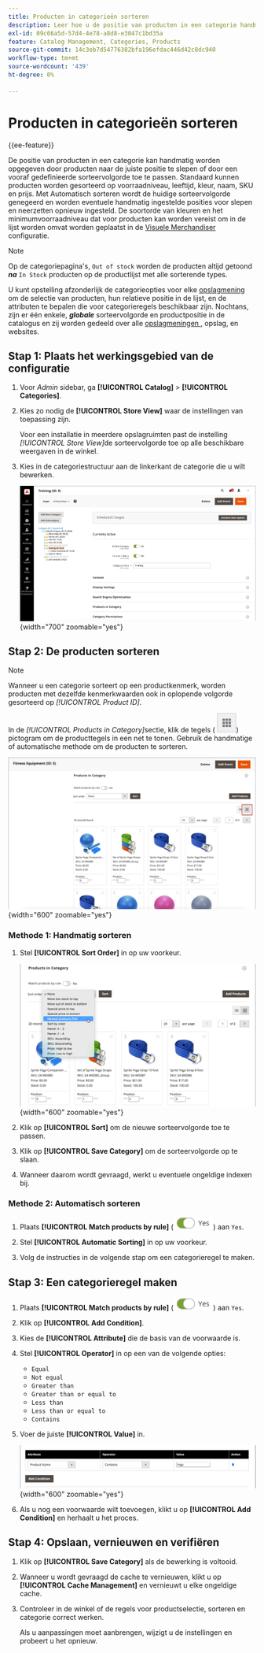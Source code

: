```yaml
---
title: Producten in categorieën sorteren
description: Leer hoe u de positie van producten in een categorie handmatig kunt bepalen of een vooraf gedefinieerde sorteervolgorde kunt toepassen.
exl-id: 09c66a5d-57d4-4e78-a8d8-e3047c1bd35a
feature: Catalog Management, Categories, Products
source-git-commit: 14c3eb7d54776382bfa196efdac446d42c8dc940
workflow-type: tm+mt
source-wordcount: '439'
ht-degree: 0%

---
```


# Producten in categorieën sorteren

{{ee-feature}}

De positie van producten in een categorie kan handmatig worden opgegeven door producten naar de juiste positie te slepen of door een vooraf gedefinieerde sorteervolgorde toe te passen. Standaard kunnen producten worden gesorteerd op voorraadniveau, leeftijd, kleur, naam, SKU en prijs. Met Automatisch sorteren wordt de huidige sorteervolgorde genegeerd en worden eventuele handmatig ingestelde posities voor slepen en neerzetten opnieuw ingesteld. De soortorde van kleuren en het minimumvoorraadniveau dat voor producten kan worden vereist om in de lijst worden omvat worden geplaatst in de [ Visuele Merchandiser ](../configuration-reference/catalog/visual-merchandiser.md) configuratie.

>[!NOTE]
>
>Op de categoriepagina&#39;s, `Out of stock` worden de producten altijd getoond **_na_** `In Stock` producten op de productlijst met alle sorterende types.

U kunt opstelling afzonderlijk de categorieopties voor elke [ opslagmening ](../stores-purchase/stores.md#add-stores) om de selectie van producten, hun relatieve positie in de lijst, en de attributen te bepalen die voor categorieregels beschikbaar zijn. Nochtans, zijn er één enkele, **_globale_** sorteervolgorde en productpositie in de catalogus en zij worden gedeeld over alle [ opslagmeningen ](../stores-purchase/store-views.md), opslag, en websites.

## Stap 1: Plaats het werkingsgebied van de configuratie

1. Voor _Admin_ sidebar, ga **[!UICONTROL Catalog]** > **[!UICONTROL Categories]**.

1. Kies zo nodig de **[!UICONTROL Store View]** waar de instellingen van toepassing zijn.

   Voor een installatie in meerdere opslagruimten past de instelling _[!UICONTROL Store View]_&#x200B;de sorteervolgorde toe op alle beschikbare weergaven in de winkel.

1. Kies in de categoriestructuur aan de linkerkant de categorie die u wilt bewerken.

   ![ boom van de Categorie ](./assets/category-selected.png){width="700" zoomable="yes"}

## Stap 2: De producten sorteren

>[!NOTE]
>
>Wanneer u een categorie sorteert op een productkenmerk, worden producten met dezelfde kenmerkwaarden ook in oplopende volgorde gesorteerd op _[!UICONTROL Product ID]_.

In de _[!UICONTROL Products in Category]_&#x200B;sectie, klik de tegels ( ![ de tegels van de Mening ](../assets/icon-view-tiles.png)) pictogram om de producttegels in een net te tonen. Gebruik de handmatige of automatische methode om de producten te sorteren.

![ de tegels van het Product ](./assets/category-products-tiles.png){width="600" zoomable="yes"}

### Methode 1: Handmatig sorteren

1. Stel **[!UICONTROL Sort Order]** in op uw voorkeur.

   ![ de orde van de Sortering ](./assets/category-edit-sort-order.png){width="600" zoomable="yes"}

1. Klik op **[!UICONTROL Sort]** om de nieuwe sorteervolgorde toe te passen.

1. Klik op **[!UICONTROL Save Category]** om de sorteervolgorde op te slaan.

1. Wanneer daarom wordt gevraagd, werkt u eventuele ongeldige indexen bij.

### Methode 2: Automatisch sorteren

1. Plaats **[!UICONTROL Match products by rule]** (![ Wissel ja ](../assets/toggle-yes.png)) aan `Yes`.


1. Stel **[!UICONTROL Automatic Sorting]** in op uw voorkeur.

1. Volg de instructies in de volgende stap om een categorieregel te maken.

## Stap 3: Een categorieregel maken

1. Plaats **[!UICONTROL Match products by rule]** (![ Wissel ja ](../assets/toggle-yes.png)) aan `Yes`.

1. Klik op **[!UICONTROL Add Condition]**.

1. Kies de **[!UICONTROL Attribute]** die de basis van de voorwaarde is.

1. Stel **[!UICONTROL Operator]** in op een van de volgende opties:

   - `Equal`
   - `Not equal`
   - `Greater than`
   - `Greater than or equal to`
   - `Less than`
   - `Less than or equal to`
   - `Contains`

1. Voer de juiste **[!UICONTROL Value]** in.

   ![ voorwaarde van de Categorie ](./assets/category-rule-create.png){width="600" zoomable="yes"}

1. Als u nog een voorwaarde wilt toevoegen, klikt u op **[!UICONTROL Add Condition]** en herhaalt u het proces.

## Stap 4: Opslaan, vernieuwen en verifiëren

1. Klik op **[!UICONTROL Save Category]** als de bewerking is voltooid.

1. Wanneer u wordt gevraagd de cache te vernieuwen, klikt u op **[!UICONTROL Cache Management]** en vernieuwt u elke ongeldige cache.

1. Controleer in de winkel of de regels voor productselectie, sorteren en categorie correct werken.

   Als u aanpassingen moet aanbrengen, wijzigt u de instellingen en probeert u het opnieuw.
